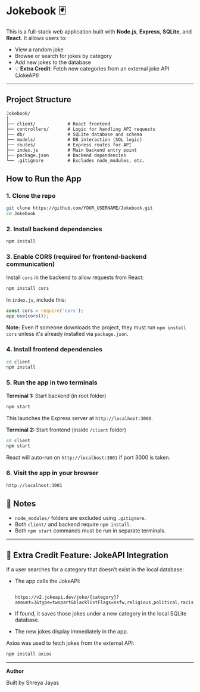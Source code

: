 # Jokebook 🃏

This is a full-stack web application built with **Node.js**, **Express**, **SQLite**, and **React**. It allows users to:
- View a random joke
- Browse or search for jokes by category
- Add new jokes to the database
- 💡 **Extra Credit**: Fetch new categories from an external joke API (JokeAPI)

---

## Project Structure

```
Jokebook/
│
├── client/            # React frontend
├── controllers/       # Logic for handling API requests
├── db/                # SQLite database and schema
├── models/            # DB interaction (SQL logic)
├── routes/            # Express routes for API
├── index.js           # Main backend entry point
├── package.json       # Backend dependencies
└── .gitignore         # Excludes node_modules, etc.
```

## How to Run the App

### 1. Clone the repo

```bash
git clone https://github.com/YOUR_USERNAME/Jokebook.git
cd Jokebook
```

### 2. Install backend dependencies

```bash
npm install
```

### 3. Enable CORS (required for frontend-backend communication)

Install `cors` in the backend to allow requests from React:

```bash
npm install cors
```

In `index.js`, include this:

```javascript
const cors = require('cors');
app.use(cors());
```

**Note:** Even if someone downloads the project, they must run `npm install cors` unless it's already installed via `package.json`.

### 4. Install frontend dependencies

```bash
cd client
npm install
```

### 5. Run the app in two terminals

**Terminal 1:** Start backend (in root folder)

```bash
npm start
```

This launches the Express server at `http://localhost:3000`.

**Terminal 2:** Start frontend (inside `/client` folder)

```bash
cd client
npm start
```

React will auto-run on `http://localhost:3001` if port 3000 is taken.

### 6. Visit the app in your browser

```
http://localhost:3001
```

## 🧹 Notes

- `node_modules/` folders are excluded using `.gitignore`.
- Both `client/` and backend require `npm install`.
- Both `npm start` commands must be run in separate terminals.

---

## 🌟 Extra Credit Feature: JokeAPI Integration

If a user searches for a category that doesn't exist in the local database:

- The app calls the JokeAPI:
  ```

  https://v2.jokeapi.dev/joke/{category}?amount=3&type=twopart&blacklistFlags=nsfw,religious,political,racist,sexist,explicit
  ```

- If found, it saves those jokes under a new category in the local SQLite database.
- The new jokes display immediately in the app.

Axios was used to fetch jokes from the external API:

```bash
npm install axios
```

---

**Author**

Built by Shreya Jayas  
